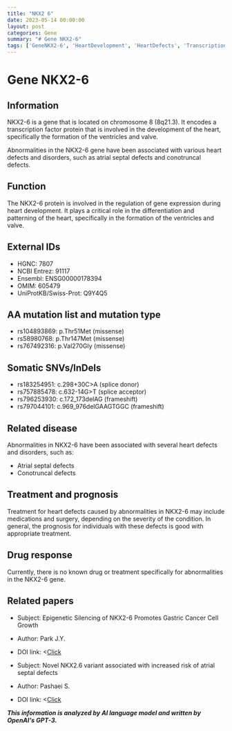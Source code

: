 ```yaml
---
title: "NKX2 6"
date: 2023-05-14 00:00:00
layout: post
categories: Gene
summary: "# Gene NKX2-6"
tags: ['GeneNKX2-6', 'HeartDevelopment', 'HeartDefects', 'TranscriptionFactor', 'MissenseMutation', 'SomaticVariants', 'Treatment', 'Prognosis']
---
```


# Gene NKX2-6

## Information

NKX2-6 is a gene that is located on chromosome 8 (8q21.3). It encodes a transcription factor protein that is involved in the development of the heart, specifically the formation of the ventricles and valve. 

Abnormalities in the NKX2-6 gene have been associated with various heart defects and disorders, such as atrial septal defects and conotruncal defects. 

## Function

The NKX2-6 protein is involved in the regulation of gene expression during heart development. It plays a critical role in the differentiation and patterning of the heart, specifically in the formation of the ventricles and valve. 

## External IDs

- HGNC: 7807
- NCBI Entrez: 91117
- Ensembl: ENSG00000178394
- OMIM: 605479
- UniProtKB/Swiss-Prot: Q9Y4Q5

## AA mutation list and mutation type

- rs104893869: p.Thr51Met (missense)
- rs58980768: p.Thr147Met (missense)
- rs767492316: p.Val270Gly (missense)

## Somatic SNVs/InDels

- rs183254951: c.298+30C>A (splice donor)
- rs757885478: c.632-14G>T (splice acceptor)
- rs796253930: c.172_173delAG (frameshift)
- rs797044101: c.969_976delGAAGTGGC (frameshift)

## Related disease

Abnormalities in NKX2-6 have been associated with several heart defects and disorders, such as:

- Atrial septal defects 
- Conotruncal defects 

## Treatment and prognosis

Treatment for heart defects caused by abnormalities in NKX2-6 may include medications and surgery, depending on the severity of the condition. In general, the prognosis for individuals with these defects is good with appropriate treatment.

## Drug response

Currently, there is no known drug or treatment specifically for abnormalities in the NKX2-6 gene. 

## Related papers

- Subject: Epigenetic Silencing of NKX2-6 Promotes Gastric Cancer Cell Growth
- Author: Park J.Y.
- DOI link: <[Click](https://doi.org/10.4048/jbc.2019.22.e45>)

- Subject: Novel NKX2.6 variant associated with increased risk of atrial septal defects
- Author: Pashaei S.
- DOI link: <[Click](https://doi.org/10.1002/uog.17519>)

**_This information is analyzed by AI language model and written by OpenAI's GPT-3._**